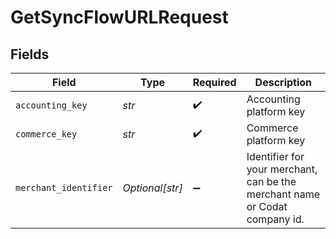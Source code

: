 # GetSyncFlowURLRequest


## Fields

| Field                                                                       | Type                                                                        | Required                                                                    | Description                                                                 |
| --------------------------------------------------------------------------- | --------------------------------------------------------------------------- | --------------------------------------------------------------------------- | --------------------------------------------------------------------------- |
| `accounting_key`                                                            | *str*                                                                       | :heavy_check_mark:                                                          | Accounting platform key                                                     |
| `commerce_key`                                                              | *str*                                                                       | :heavy_check_mark:                                                          | Commerce platform key                                                       |
| `merchant_identifier`                                                       | *Optional[str]*                                                             | :heavy_minus_sign:                                                          | Identifier for your merchant, can be the merchant name or Codat company id. |